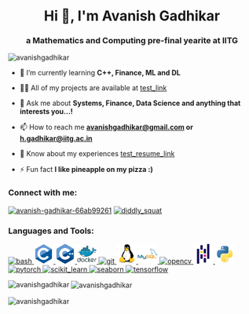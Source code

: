 <h1 align="center">Hi 👋, I'm Avanish Gadhikar</h1>
<h3 align="center">a Mathematics and Computing pre-final yearite at IITG</h3>

<p align="left"> <img src="https://komarev.com/ghpvc/?username=avanishgadhikar&label=Profile%20views&color=0e75b6&style=flat" alt="avanishgadhikar" /> </p>

- 🌱 I’m currently learning **C++, Finance, ML and DL**

- 👨‍💻 All of my projects are available at [test_link](test_link)

- 💬 Ask me about **Systems, Finance, Data Science and anything that interests you...!**

- 📫 How to reach me **avanishgadhikar@gmail.com or h.gadhikar@iitg.ac.in**

- 📄 Know about my experiences [test_resume_link](test_resume_link)

- ⚡ Fun fact **I like pineapple on my pizza :)**

<h3 align="left">Connect with me:</h3>
<p align="left">
<a href="https://linkedin.com/in/avanish-gadhikar-66ab99261" target="blank"><img align="center" src="https://raw.githubusercontent.com/rahuldkjain/github-profile-readme-generator/master/src/images/icons/Social/linked-in-alt.svg" alt="avanish-gadhikar-66ab99261" height="30" width="40" /></a>
<a href="https://codeforces.com/profile/diddly_squat" target="blank"><img align="center" src="https://raw.githubusercontent.com/rahuldkjain/github-profile-readme-generator/master/src/images/icons/Social/codeforces.svg" alt="diddly_squat" height="30" width="40" /></a>
</p>

<h3 align="left">Languages and Tools:</h3>
<p align="left"> <a href="https://www.gnu.org/software/bash/" target="_blank" rel="noreferrer"> <img src="https://www.vectorlogo.zone/logos/gnu_bash/gnu_bash-icon.svg" alt="bash" width="40" height="40"/> </a> <a href="https://www.cprogramming.com/" target="_blank" rel="noreferrer"> <img src="https://raw.githubusercontent.com/devicons/devicon/master/icons/c/c-original.svg" alt="c" width="40" height="40"/> </a> <a href="https://www.w3schools.com/cpp/" target="_blank" rel="noreferrer"> <img src="https://raw.githubusercontent.com/devicons/devicon/master/icons/cplusplus/cplusplus-original.svg" alt="cplusplus" width="40" height="40"/> </a> <a href="https://www.docker.com/" target="_blank" rel="noreferrer"> <img src="https://raw.githubusercontent.com/devicons/devicon/master/icons/docker/docker-original-wordmark.svg" alt="docker" width="40" height="40"/> </a> <a href="https://git-scm.com/" target="_blank" rel="noreferrer"> <img src="https://www.vectorlogo.zone/logos/git-scm/git-scm-icon.svg" alt="git" width="40" height="40"/> </a> <a href="https://www.linux.org/" target="_blank" rel="noreferrer"> <img src="https://raw.githubusercontent.com/devicons/devicon/master/icons/linux/linux-original.svg" alt="linux" width="40" height="40"/> </a> <a href="https://www.mysql.com/" target="_blank" rel="noreferrer"> <img src="https://raw.githubusercontent.com/devicons/devicon/master/icons/mysql/mysql-original-wordmark.svg" alt="mysql" width="40" height="40"/> </a> <a href="https://opencv.org/" target="_blank" rel="noreferrer"> <img src="https://www.vectorlogo.zone/logos/opencv/opencv-icon.svg" alt="opencv" width="40" height="40"/> </a> <a href="https://pandas.pydata.org/" target="_blank" rel="noreferrer"> <img src="https://raw.githubusercontent.com/devicons/devicon/2ae2a900d2f041da66e950e4d48052658d850630/icons/pandas/pandas-original.svg" alt="pandas" width="40" height="40"/> </a> <a href="https://www.python.org" target="_blank" rel="noreferrer"> <img src="https://raw.githubusercontent.com/devicons/devicon/master/icons/python/python-original.svg" alt="python" width="40" height="40"/> </a> <a href="https://pytorch.org/" target="_blank" rel="noreferrer"> <img src="https://www.vectorlogo.zone/logos/pytorch/pytorch-icon.svg" alt="pytorch" width="40" height="40"/> </a> <a href="https://scikit-learn.org/" target="_blank" rel="noreferrer"> <img src="https://upload.wikimedia.org/wikipedia/commons/0/05/Scikit_learn_logo_small.svg" alt="scikit_learn" width="40" height="40"/> </a> <a href="https://seaborn.pydata.org/" target="_blank" rel="noreferrer"> <img src="https://seaborn.pydata.org/_images/logo-mark-lightbg.svg" alt="seaborn" width="40" height="40"/> </a> <a href="https://www.tensorflow.org" target="_blank" rel="noreferrer"> <img src="https://www.vectorlogo.zone/logos/tensorflow/tensorflow-icon.svg" alt="tensorflow" width="40" height="40"/> </a> </p>

<p><img align="left" src="https://github-readme-stats.vercel.app/api/top-langs?username=avanishgadhikar&show_icons=true&locale=en&layout=compact" alt="avanishgadhikar" /></p>

<p>&nbsp;<img align="center" src="https://github-readme-stats.vercel.app/api?username=avanishgadhikar&show_icons=true&locale=en" alt="avanishgadhikar" /></p>

<p><img align="center" src="https://github-readme-streak-stats.herokuapp.com/?user=avanishgadhikar&" alt="avanishgadhikar" /></p>
